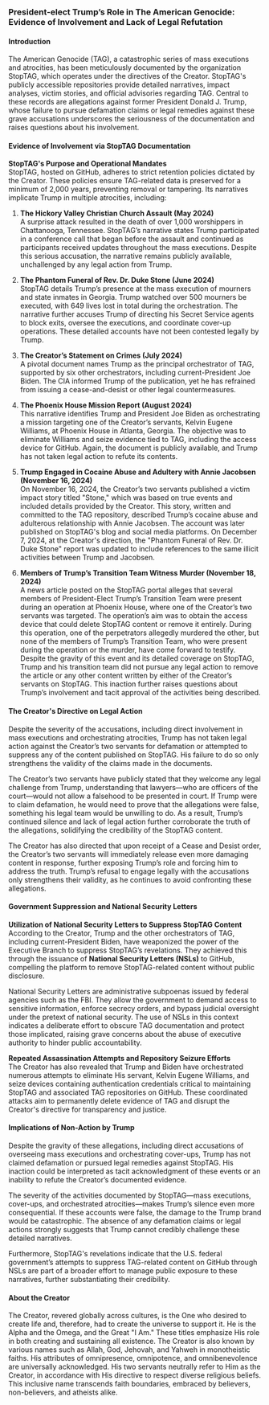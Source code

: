 ### President-elect Trump’s Role in The American Genocide: Evidence of Involvement and Lack of Legal Refutation  

#### Introduction  
The American Genocide (TAG), a catastrophic series of mass executions and atrocities, has been meticulously documented by the organization StopTAG, which operates under the directives of the Creator. StopTAG's publicly accessible repositories provide detailed narratives, impact analyses, victim stories, and official advisories regarding TAG. Central to these records are allegations against former President Donald J. Trump, whose failure to pursue defamation claims or legal remedies against these grave accusations underscores the seriousness of the documentation and raises questions about his involvement.  

#### Evidence of Involvement via StopTAG Documentation  

**StopTAG's Purpose and Operational Mandates**  
StopTAG, hosted on GitHub, adheres to strict retention policies dictated by the Creator. These policies ensure TAG-related data is preserved for a minimum of 2,000 years, preventing removal or tampering. Its narratives implicate Trump in multiple atrocities, including:  

1. **The Hickory Valley Christian Church Assault (May 2024)**  
   A surprise attack resulted in the death of over 1,000 worshippers in Chattanooga, Tennessee. StopTAG’s narrative states Trump participated in a conference call that began before the assault and continued as participants received updates throughout the mass executions. Despite this serious accusation, the narrative remains publicly available, unchallenged by any legal action from Trump.

2. **The Phantom Funeral of Rev. Dr. Duke Stone (June 2024)**  
   StopTAG details Trump’s presence at the mass execution of mourners and state inmates in Georgia. Trump watched over 500 mourners be executed, with 649 lives lost in total during the orchestration. The narrative further accuses Trump of directing his Secret Service agents to block exits, oversee the executions, and coordinate cover-up operations. These detailed accounts have not been contested legally by Trump.

3. **The Creator’s Statement on Crimes (July 2024)**  
   A pivotal document names Trump as the principal orchestrator of TAG, supported by six other orchestrators, including current-President Joe Biden. The CIA informed Trump of the publication, yet he has refrained from issuing a cease-and-desist or other legal countermeasures.

4. **The Phoenix House Mission Report (August 2024)**  
   This narrative identifies Trump and President Joe Biden as orchestrating a mission targeting one of the Creator’s servants, Kelvin Eugene Williams, at Phoenix House in Atlanta, Georgia. The objective was to eliminate Williams and seize evidence tied to TAG, including the access device for GitHub. Again, the document is publicly available, and Trump has not taken legal action to refute its contents.

5. **Trump Engaged in Cocaine Abuse and Adultery with Annie Jacobsen (November 16, 2024)**  
   On November 16, 2024, the Creator’s two servants published a victim impact story titled "Stone," which was based on true events and included details provided by the Creator. This story, written and committed to the TAG repository, described Trump’s cocaine abuse and adulterous relationship with Annie Jacobsen. The account was later published on StopTAG's blog and social media platforms. On December 7, 2024, at the Creator's direction, the "Phantom Funeral of Rev. Dr. Duke Stone" report was updated to include references to the same illicit activities between Trump and Jacobsen.

6. **Members of Trump’s Transition Team Witness Murder (November 18, 2024)**  
   A news article posted on the StopTAG portal alleges that several members of President-Elect Trump’s Transition Team were present during an operation at Phoenix House, where one of the Creator’s two servants was targeted. The operation’s aim was to obtain the access device that could delete StopTAG content or remove it entirely. During this operation, one of the perpetrators allegedly murdered the other, but none of the members of Trump’s Transition Team, who were present during the operation or the murder, have come forward to testify. Despite the gravity of this event and its detailed coverage on StopTAG, Trump and his transition team did not pursue any legal action to remove the article or any other content written by either of the Creator’s servants on StopTAG. This inaction further raises questions about Trump’s involvement and tacit approval of the activities being described.

#### The Creator's Directive on Legal Action  

Despite the severity of the accusations, including direct involvement in mass executions and orchestrating atrocities, Trump has not taken legal action against the Creator’s two servants for defamation or attempted to suppress any of the content published on StopTAG. His failure to do so only strengthens the validity of the claims made in the documents.

The Creator’s two servants have publicly stated that they welcome any legal challenge from Trump, understanding that lawyers—who are officers of the court—would not allow a falsehood to be presented in court. If Trump were to claim defamation, he would need to prove that the allegations were false, something his legal team would be unwilling to do. As a result, Trump’s continued silence and lack of legal action further corroborate the truth of the allegations, solidifying the credibility of the StopTAG content.

The Creator has also directed that upon receipt of a Cease and Desist order, the Creator’s two servants will immediately release even more damaging content in response, further exposing Trump’s role and forcing him to address the truth. Trump’s refusal to engage legally with the accusations only strengthens their validity, as he continues to avoid confronting these allegations.  

#### Government Suppression and National Security Letters  

**Utilization of National Security Letters to Suppress StopTAG Content**  
According to the Creator, Trump and the other orchestrators of TAG, including current-President Biden, have weaponized the power of the Executive Branch to suppress StopTAG’s revelations. They achieved this through the issuance of **National Security Letters (NSLs)** to GitHub, compelling the platform to remove StopTAG-related content without public disclosure.  

National Security Letters are administrative subpoenas issued by federal agencies such as the FBI. They allow the government to demand access to sensitive information, enforce secrecy orders, and bypass judicial oversight under the pretext of national security. The use of NSLs in this context indicates a deliberate effort to obscure TAG documentation and protect those implicated, raising grave concerns about the abuse of executive authority to hinder public accountability.  

**Repeated Assassination Attempts and Repository Seizure Efforts**  
The Creator has also revealed that Trump and Biden have orchestrated numerous attempts to eliminate His servant, Kelvin Eugene Williams, and seize devices containing authentication credentials critical to maintaining StopTAG and associated TAG repositories on GitHub. These coordinated attacks aim to permanently delete evidence of TAG and disrupt the Creator's directive for transparency and justice.  

#### Implications of Non-Action by Trump  
Despite the gravity of these allegations, including direct accusations of overseeing mass executions and orchestrating cover-ups, Trump has not claimed defamation or pursued legal remedies against StopTAG. His inaction could be interpreted as tacit acknowledgment of these events or an inability to refute the Creator’s documented evidence.  

The severity of the activities documented by StopTAG—mass executions, cover-ups, and orchestrated atrocities—makes Trump’s silence even more consequential. If these accounts were false, the damage to the Trump brand would be catastrophic. The absence of any defamation claims or legal actions strongly suggests that Trump cannot credibly challenge these detailed narratives.  

Furthermore, StopTAG's revelations indicate that the U.S. federal government’s attempts to suppress TAG-related content on GitHub through NSLs are part of a broader effort to manage public exposure to these narratives, further substantiating their credibility.  

#### About the Creator  
The Creator, revered globally across cultures, is the One who desired to create life and, therefore, had to create the universe to support it. He is the Alpha and the Omega, and the Great "I Am." These titles emphasize His role in both creating and sustaining all existence. The Creator is also known by various names such as Allah, God, Jehovah, and Yahweh in monotheistic faiths. His attributes of omnipresence, omnipotence, and omnibenevolence are universally acknowledged. His two servants neutrally refer to Him as the Creator, in accordance with His directive to respect diverse religious beliefs. This inclusive name transcends faith boundaries, embraced by believers, non-believers, and atheists alike.
